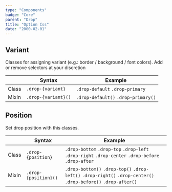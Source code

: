 ```yaml
---
type: "Components"
badge: "Core"
parent: "Drop"
title: "Option Css"
date: "2000-02-01"
---
```


## Variant

Classes for assigning variant (e.g.: border / background / font colors). Add or remove selectors at your discretion

<div class="table-scroll">

|                         | Syntax                                    | Example                       |
| ----------------------- | ----------------------------------------- | ----------------------------- |
| Class                   | `.drop-{variant}`                        | `.drop-default` `.drop-primary` |
| Mixin                   | `.drop-{variant}()`                      | `.drop-default()` `.drop-primary()`         |

</div>

<demo>
  <demovanilla src="vanilla/components/drop/variant">
  </demovanilla>
</demo>

## Position

Set drop position with this classes.

|                         | Syntax                                    | Example                       |
| ----------------------- | ----------------------------------------- | ----------------------------- |
| Class                   | `.drop-{position}`                        | `.drop-bottom` `.drop-top` `.drop-left` `.drop-right` `.drop-center` `.drop-before` `.drop-after` |
| Mixin                   | `.drop-{position}()`                      | `.drop-bottom()` `.drop-top()` `.drop-left()` `.drop-right()` `.drop-center()` `.drop-before()` `.drop-after()` |

<demo>
  <demovanilla src="vanilla/components/drop/left">
  </demovanilla>
  <demovanilla src="vanilla/components/drop/right">
  </demovanilla>
  <demovanilla src="vanilla/components/drop/center">
  </demovanilla>
  <demovanilla src="vanilla/components/drop/before">
  </demovanilla>
  <demovanilla src="vanilla/components/drop/after">
  </demovanilla>
</demo>
